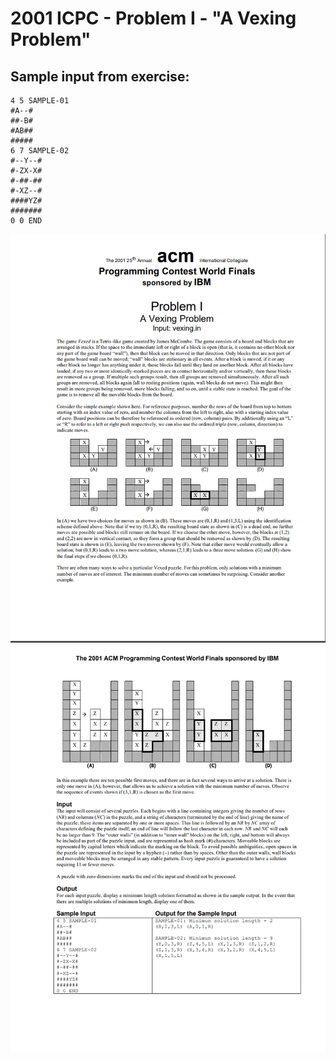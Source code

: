 # 2001 ICPC - Problem I - "A Vexing Problem"

## Sample input from exercise:
```
4 5 SAMPLE-01
#A--#
##-B#
#AB##
#####
6 7 SAMPLE-02
#--Y--#
#-ZX-X#
#-##-##
#-XZ--#
####YZ#
#######
0 0 END
```
![Alt text](assets/image.png)
![Alt text](assets/image-1.png)